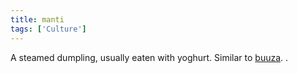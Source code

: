 ```yaml
---
title: manti
tags: ['Culture']
---
```

A steamed dumpling, usually eaten with yoghurt. Similar to [buuza](_wiki/buuza-dish.md).
.
